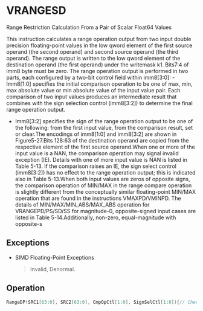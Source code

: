 # VRANGESD

Range Restriction Calculation From a Pair of Scalar Float64 Values

This instruction calculates a range operation output from two input double precision floating-point values in the low qword element of the first source operand (the second operand) and second source operand (the third operand).
The range output is written to the low qword element of the destination operand (the first operand) under the writemask k1.
Bits7:4 of imm8 byte must be zero.
The range operation output is performed in two parts, each configured by a two-bit control field within imm8[3:0]: - Imm8[1:0] specifies the initial comparison operation to be one of max, min, max absolute value or min absolute value of the input value pair.
Each comparison of two input values produces an intermediate result that combines with the sign selection control (imm8[3:2]) to determine the final range operation output.
- Imm8[3:2] specifies the sign of the range operation output to be one of the following: from the first input value, from the comparison result, set or clear.The encodings of imm8[1:0] and imm8[3:2] are shown in Figure5-27.Bits 128:63 of the destination operand are copied from the respective element of the first source operand.When one or more of the input value is a NAN, the comparison operation may signal invalid exception (IE).
Details with one of more input value is NAN is listed in Table 5-13.
If the comparison raises an IE, the sign select control (imm8[3:2]) has no effect to the range operation output; this is indicated also in Table 5-13.When both input values are zeros of opposite signs, the comparison operation of MIN/MAX in the range compare operation is slightly different from the conceptually similar floating-point MIN/MAX operation that are found in the instructions VMAXPD/VMINPD.
The details of MIN/MAX/MIN_ABS/MAX_ABS operation for VRANGEPD/PS/SD/SS for magnitude-0, opposite-signed input cases are listed in Table 5-14.Additionally, non-zero, equal-magnitude with opposite-s

## Exceptions

- SIMD Floating-Point Exceptions
  > Invalid, Denormal.

## Operation

```C
RangeDP(SRC1[63:0], SRC2[63:0], CmpOpCtl[1:0], SignSelCtl[1:0]){// Check if SNAN and report IE, see also Table 5-13IF (SRC1 = SNAN) THEN RETURN (QNAN(SRC1), set IE);IF (SRC2 = SNAN) THEN RETURN (QNAN(SRC2), set IE);Src1.exp := SRC1[62:52];Src1.fraction := SRC1[51:0];IF ((Src1.exp = 0 ) and (Src1.fraction != 0)) THEN// Src1 is a denormal numberIF DAZ THEN Src1.fraction := 0;ELSE IF (SRC2 <> QNAN) Set DE; FI;FI;Src2.exp := SRC2[62:52];Src2.fraction := SRC2[51:0];IF ((Src2.exp = 0) and (Src2.fraction !=0 )) THEN// Src2 is a denormal numberIF DAZ THEN Src2.fraction := 0;ELSE IF (SRC1 <> QNAN) Set DE; FI;FI;IF (SRC2 = QNAN) THEN{TMP[63:0] := SRC1[63:0]}ELSE IF(SRC1 = QNAN) THEN{TMP[63:0] := SRC2[63:0]}ELSE IF (Both SRC1, SRC2 are magnitude-0 and opposite-signed) TMP[63:0] := from Table 5-14ELSE IF (Both SRC1, SRC2 are magnitude-equal and opposite-signed and CmpOpCtl[1:0] > 01) TMP[63:0] := from Table 5-15ELSE Case(CmpOpCtl[1:0])00: TMP[63:0] := (SRC1[63:0]  " SRC2[63:0]) ? SRC1[63:0] : SRC2[63:0];01: TMP[63:0] := (SRC1[63:0]  " SRC2[63:0]) ? SRC2[63:0] : SRC1[63:0];10: TMP[63:0] := (ABS(SRC1[63:0])  " ABS(SRC2[63:0])) ? SRC1[63:0] : SRC2[63:0];11: TMP[63:0] := (ABS(SRC1[63:0])  " ABS(SRC2[63:0])) ? SRC2[63:0] : SRC1[63:0];ESAC;FI;Case(SignSelCtl[1:0])00: dest := (SRC1[63] << 63) OR (TMP[62:0]);// Preserve Src1 sign bit01: dest := TMP[63:0];// Preserve sign of compare result10: dest := (0 << 63) OR (TMP[62:0]);// Zero out sign bit11: dest := (1 << 63) OR (TMP[62:0]);// Set the sign bitESAC;RETURN dest[63:0];}VRANGESD IF k1[0] OR *no writemask*THEN DEST[63:0] := RangeDP (SRC1[63:0], SRC2[63:0], CmpOpCtl[1:0], SignSelCtl[1:0]);ELSE IF *merging-masking*; merging-maskingTHEN *DEST[63:0] remains unchanged*ELSE ; zeroing-maskingDEST[63:0] = 0FI;FI;DEST[127:64] := SRC1[127:64]DEST[MAXVL-1:128] := 0The following example describes a common usage of this instruction for checking that the input operand is bound-ed between ±1023.VRANGESD xmm_dst, xmm_src, xmm_1023, 02h;Where:xmm_dst is the destination operand.xmm_src is the input operand to compare against ±1023.xmm_1023 is the reference operand, contains the value of 1023.IMM=02(imm8[1:0]='10) selects the Min Absolute value operation with selection of src1.sign.In case |xmm_src| < 1023, then its value will be written into xmm_dst. Otherwise, the value stored in xmm_dstwill get the value of 1023 (received on xmm_1023).However, the sign control (imm8[3:2]='00) instructs to select the sign of SRC1 received from xmm_src. So, evenin the case of |xmm_src|   -  1023, the selected sign of SRC1 is kept. Thus, if xmm_src < -1023, the result of VRANGEPD will be the minimal value of -1023while if xmm_src > +1023,the result of VRANGE will be the maximal value of +1023.Intel C/C++ Compiler Intrinsic EquivalentVRANGESD __m128d _mm_range_sd ( __m128d a, __m128d b, int imm);VRANGESD __m128d _mm_range_round_sd ( __m128d a, __m128d b, int imm, int sae);VRANGESD __m128d _mm_mask_range_sd (__m128d s, __mmask8 k, __m128d a, __m128d b, int imm);VRANGESD __m128d _mm_mask_range_round_sd (__m128d s, __mmask8 k, __m128d a, __m128d b, int imm, int sae);VRANGESD __m128d _mm_maskz_range_sd ( __mmask8 k, __m128d a, __m128d b, int imm);VRANGESD __m128d _mm_maskz_range_round_sd ( __mmask8 k, __m128d a, __m128d b, int imm, int sae);
```
